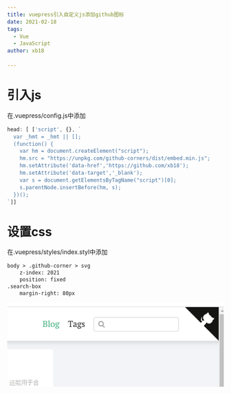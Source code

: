 ```yaml
---
title: vuepress引入自定义js添加github图标
date: 2021-02-18
tags:
  - Vue
  - JavaScript
author: xb18

---
```


# 引入js

在.vuepress/config.js中添加

```js
head: [ ['script', {}, `
  var _hmt = _hmt || []; 
  (function() { 
    var hm = document.createElement("script"); 
    hm.src = "https://unpkg.com/github-corners/dist/embed.min.js"; 
    hm.setAttribute('data-href','https://github.com/xb18');
    hm.setAttribute('data-target','_blank');
    var s = document.getElementsByTagName("script")[0]; 
    s.parentNode.insertBefore(hm, s); 
  })(); 
`]]
```

# 设置css

在.vuepress/styles/index.styl中添加

```stylus
body > .github-corner > svg
    z-index: 2021
    position: fixed
.search-box
    margin-right: 80px
```



![image-20210218213636358](../img/image-20210218213636358.png)

